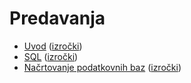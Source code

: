 # Predavanja

* [Uvod](https://jaanos.github.io/podatkovne-baze-1/predavanja/01-uvod.marp.html) ([izročki](01-uvod.md))
* [SQL](https://jaanos.github.io/podatkovne-baze-1/predavanja/02-SQL.marp.html) ([izročki](02-SQL.md))
* [Načrtovanje podatkovnih baz](https://jaanos.github.io/podatkovne-baze-1/predavanja/03-nacrtovanje.marp.html) ([izročki](03-nacrtovanje.md))